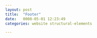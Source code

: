 ```yaml
---
layout: post
title:  "Footer"
date:   0008-05-01 12:23:49
categories: website structural-elements

---
```

